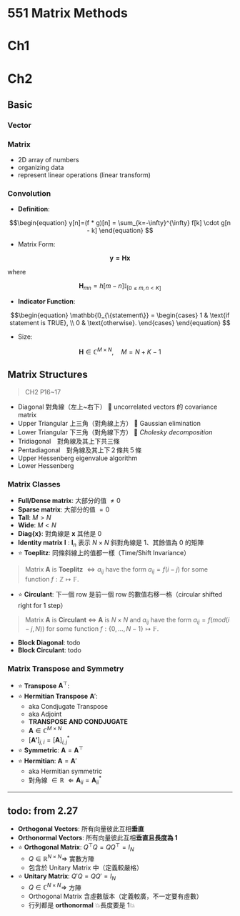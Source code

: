 # 551 Matrix Methods 

# Ch1

# Ch2
## Basic
### Vector

### Matrix
* 2D array of numbers
* organizing data
* represent linear operations (linear transform)
### Convolution
* **Definition**:
```math
\begin{equation}
y[n]=(f * g)[n] = \sum_{k=-\infty}^{\infty} f[k] \cdot g[n - k]
\end{equation} 
```
* Matrix Form:
```math
\begin{equation}
\mathbf{y = Hx}
\end{equation} 
```
where
```math
\mathbf{H}_{mn} = h[m-n]\mathbb{I}_{[0 \le m, n \lt K]}
```
* **Indicator Function**:
```math
\begin{equation}
\mathbb{I}_{\{statement\}} = 
\begin{cases} 
1 & \text{if statement is TRUE}, \\
0 & \text{otherwise}.
\end{cases}
\end{equation} 
```
* Size:
```math
\mathbf{H} \in \mathbb{C}^{M \times N}, \quad M = N + K - 1
```
## Matrix Structures
> CH2 P16~17
* Diagonal 對角線（左上~右下）
  🌰 uncorrelated vectors 的 covariance matrix 
* Upper Triangular 上三角（對角線上方）
  🌰 Gaussian elimination
* Lower Triangular 下三角（對角線下方）
  🌰 *Cholesky decomposition*
* Tridiagonal　對角線及其上下共三條
* Pentadiagonal　對角線及其上下２條共５條
* Upper Hessenberg
  eigenvalue algorithm
* Lower Hessenberg
### Matrix Classes
* **Full/Dense matrix**: 大部分的值 $\neq 0$
* **Sparse matrix**: 大部分的值 $= 0$
* **Tall**: $M>N$ 
* **Wide**: $M<N$ 
* **Diag{$\mathbf{x}$}**: 對角線是 $\mathbf{x}$ 其他是 0
* **Identity matrix** $\mathbf{I}$ : $\mathbf{I}_n$ 表示 $N \times N$ 斜對角線是 1、其餘值為 0 的矩陣
* ⭐ **Toeplitz**: 同條斜線上的值都一樣（Time/Shift Invariance）
> Matrix **A** is **Toeplitz** 
> $\Leftrightarrow a_{ij}$ have the form $a_{ij} = f(i-j)$ for some function $f : \mathbb{Z} \mapsto \mathbb{F}$.
* ⭐ **Circulant**: 下一個 row 是前一個 row 的數值右移一格（circular shifted right for 1 step）
> Matrix **A** is **Circulant** 
> $\Leftrightarrow$ **A** is $N \times N$ and $a_{ij}$ have the form $a_{ij} = f(mod(i-j,N))$ for some function $f : \{0,...,N-1\} \mapsto \mathbb{F}$.
* **Block Diagonal**: todo
* **Block Circulant**: todo
### Matrix Transpose and Symmetry
* ⭐ **Transpose** $\mathbf{A}^{\top}$:
* ⭐ **Hermitian Transpose** $\mathbf{A}'$:
    * aka Condjugate Transpose
    * aka Adjoint
    * **TRANSPOSE AND CONDJUGATE**
    * $\mathbf{A} \in \mathbb{C}^{M \times N}$
    * $[\mathbf{A'}]_{j,i}=[\mathbf{A}]^*_{i,j}$
* ⭐ **Symmetric**: $\mathbf{A}=\mathbf{A}^{\top}$
* ⭐ **Hermitian**: $\mathbf{A}=\mathbf{A}'$
    * aka Hermitian symmetric
    * 對角線 $\in \mathbb{R}$
      $\Leftarrow \mathbf{A}_{ii}=\mathbf{A}^*_{ii}$
---
todo: from 2.27
---
* **Orthogonal Vectors**: 所有向量彼此互相**垂直**
* **Orthonormal Vectors**: 所有向量彼此互相**垂直且長度為 1**
* ⭐ **Orthogonal Matrix**: $Q^{\top}Q=QQ^{\top}=I_N$
    * $Q \in \mathbb{R}^{N \times N} \Rightarrow$ 實數方陣
    * 包含於 Unitary Matrix 中（定義較嚴格）
* ⭐ **Unitary Matrix**: $Q'Q=QQ'=I_N$
    * $Q \in \mathbb{C}^{N \times N} \Rightarrow$ 方陣
    * Orthogonal Matrix 含虛數版本（定義較廣，不一定要有虛數）
    * 行列都是 **orthonormal** 💥長度要是 1💥
